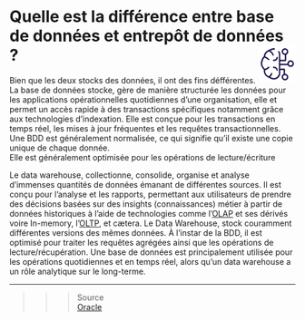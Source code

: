 # **Quelle est la différence entre base de données et entrepôt de données ?** <a href="../"> <img src="../../assets/bi.svg" alt="Business intelligence" align="right" height="64px"> </a>
Bien que les deux stocks des données, il ont des fins défférentes.
La base de données stocke, gère de manière structurée les données <!-- les transactions courantes --> pour les applications opérationnelles quotidiennes d’une organisation, elle et permet un accès rapide à des transactions spécifiques notamment grâce aux technologies d’indexation. Elle est conçue pour les transactions en temps réel, les mises à jour fréquentes et les requêtes transactionnelles.  
Une BDD est généralement normalisée, ce qui signifie qu’il existe une copie unique de chaque donnée.  
Elle est généralement optimisée pour les opérations de lecture/écriture

Le data warehouse, collectionne, consolide, organise et analyse d’immenses quantités de données émanant de différentes sources. Il est conçu pour l’analyse et les rapports, permettant aux utilisateurs de prendre des décisions basées sur des insights (connaissances) métier à partir de données historiques à l’aide de technologies comme l’[OLAP](../olap) et ses dérivés voire In-memory, l’[OLTP](../oltp), et cætera.
Le Data Warehouse, stock couramment différentes versions des mêmes données.
À l’instar de la BDD, il est optimisé pour traiter les requêtes agrégées ainsi que les opérations de lecture/récupération.
Une base de données est principalement utilisée pour les opérations quotidiennes et en temps réel, alors qu’un data warehouse a un rôle analytique sur le long-terme.
___
>>> Source  
[Oracle](https://www.oracle.com/fr/database/data-warehouse-definition/#:~:text=Un%20Data%20Warehouse%20est%20une,pour%20une%20meilleure%20business%20intelligence.)  